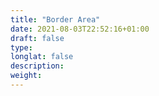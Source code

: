```yaml
---
title: "Border Area"
date: 2021-08-03T22:52:16+01:00
draft: false
type: 
longlat: false
description:
weight:
---
```


